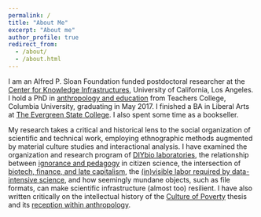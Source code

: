 ```yaml
---
permalink: /
title: "About Me"
excerpt: "About me"
author_profile: true
redirect_from:
  - /about/
  - /about.html
---
```



I am an Alfred P. Sloan Foundation funded postdoctoral researcher at the [Center for Knowledge Infrastructures][1], University of California, Los Angeles. I hold a PhD in [anthropology and education][2] from Teachers College, Columbia University, graduating in May 2017. I finished a BA in Liberal Arts at [The Evergreen State College][3]. I also spent some time as a bookseller.

My research takes a critical and historical lens to the social organization of scientific and technical work, employing ethnographic methods augmented by material culture studies and interactional analysis. I have examined the organization and research program of [DIYbio laboratories][4], the relationship between [ignorance and pedagogy][5] in citizen science, the intersection of [biotech, finance, and late capitalism][6], the [(in)visible labor required by data-intensive science][7], and how seemingly mundane objects, such as file formats, can make scientific infrastructure (almost too) resilient. I have also written critically on the intellectual history of the [Culture of Poverty][8] thesis and its [reception within anthropology][9].

[1]: <https://knowledgeinfrastructures.gseis.ucla.edu/>
[2]: <https://www.tc.columbia.edu/international-and-transcultural-studies/anthropology-and-education/>
[3]: <https://www.evergreen.edu/>
[4]: <https://mscroggins.github.io/academicwork/files/Scroggins_2017_“This%20Is%20a%20New%20Thing%20in%20the%20World”.pdf>
[5]: <https://mscroggins.github.io/academicwork/files/Scroggins_2017_Ignoring%20Ignorance.pdf>
[6]: <https://mscroggins.github.io/academicwork/files/Souleles_Scroggins_2017_The meanings of production(s).pdf>
[7]: <https://mscroggins.github.io/academicwork/files/Scroggins_Pasquetto_2020_Labor Out of Place.pdf>
[8]: <https://mscroggins.github.io/academicwork/files/Varenne and Scroggins - 2015 - Culture of Poverty Critique.pdf>
[9]: <https://mscroggins.github.io/academicwork/files/PREPRINT Poverty and the savage slot.pdf>
